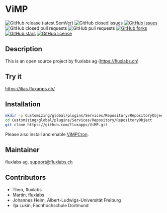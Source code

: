 ViMP
============
![GitHub release (latest SemVer)](https://img.shields.io/github/v/release/fluxapps/vimp?style=flat-square)
![GitHub closed issues](https://img.shields.io/github/issues-closed/fluxapps/vimp?style=flat-square&color=success)
[![GitHub issues](https://img.shields.io/github/issues/fluxapps/vimp?style=flat-square&color=yellow)](https://github.com/fluxapps/vimp/issues)
![GitHub closed pull requests](https://img.shields.io/github/issues-pr-closed/fluxapps/vimp?style=flat-square&color=success)
![GitHub pull requests](https://img.shields.io/github/issues-pr/fluxapps/vimp?style=flat-square&color=yellow)
[![GitHub forks](https://img.shields.io/github/forks/fluxapps/vimp?style=flat-square&color=blueviolet)](https://github.com/fluxapps/vimp/network)
[![GitHub stars](https://img.shields.io/github/stars/fluxapps/vimp?style=flat-square&color=blueviolet)](https://github.com/fluxapps/vimp/stargazers)
[![GitHub license](https://img.shields.io/github/license/fluxapps/vimp?style=flat-square)](https://github.com/fluxapps/ViMP/blob/main/LICENSE.md)

## Description
This is an open source project by fluxlabs ag (https://fluxlabs.ch)

## Try it
https://ilias.fluxapps.ch/

## Installation
```bash
mkdir -p Customizing/global/plugins/Services/Repository/RepositoryObject
cd Customizing/global/plugins/Services/Repository/RepositoryObject
git clone https://github.com/fluxapps/ViMP.git
```

Please also install and enable [ViMPCron](https://github.com/fluxapps/ViMPCron).

## Maintainer
fluxlabs ag, support@fluxlabs.ch

## Contributors
* Theo, fluxlabs
* Martin, fluxlabs
* Johannes Heim, Albert-Ludwigs-Universität Freiburg
* Ilja Lukin, Fachhochschule Dortmund
